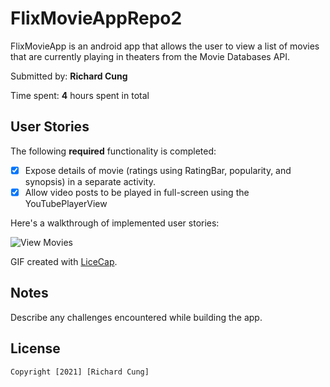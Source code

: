 # FlixMovieAppRepo2

FlixMovieApp is an android app that allows the user to view a list of movies that are currently playing in theaters from the Movie Databases API.

Submitted by: **Richard Cung**

Time spent: **4** hours spent in total

## User Stories

The following **required** functionality is completed:

* [x] Expose details of movie (ratings using RatingBar, popularity, and synopsis) in a separate activity.
* [x] Allow video posts to be played in full-screen using the YouTubePlayerView

Here's a walkthrough of implemented user stories:

<img src='' title='View Movies' width=''/>

GIF created with [LiceCap](http://www.cockos.com/licecap/).

## Notes

Describe any challenges encountered while building the app.

## License

    Copyright [2021] [Richard Cung]
